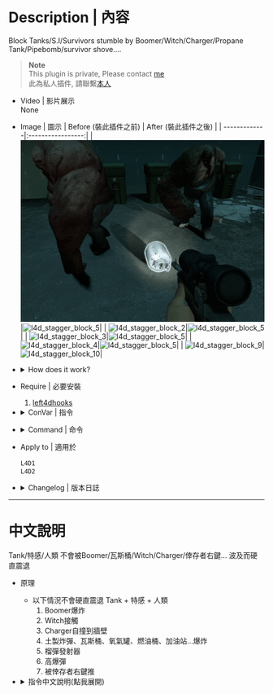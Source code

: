 # Description | 內容
Block Tanks/S.I/Survivors stumble by Boomer/Witch/Charger/Propane Tank/Pipebomb/survivor shove....

> __Note__ <br/>
This plugin is private, Please contact [me](https://github.com/fbef0102/Game-Private_Plugin#私人插件列表-private-plugins-list)<br/>
此為私人插件, 請聯繫[本人](https://github.com/fbef0102/Game-Private_Plugin#私人插件列表-private-plugins-list)

* Video | 影片展示
<br/>None

* Image | 圖示
    | Before (裝此插件之前)  			| After (裝此插件之後) |
    | -------------|:-----------------:|
    | ![l4d_stagger_block_1](image/l4d_stagger_block_1.gif)|![l4d_stagger_block_5](image/l4d_stagger_block_5.gif)|
    | ![l4d_stagger_block_2](image/l4d_stagger_block_2.gif)|![l4d_stagger_block_5](image/l4d_stagger_block_6.gif)|
    | ![l4d_stagger_block_3](image/l4d_stagger_block_3.gif)|![l4d_stagger_block_5](image/l4d_stagger_block_7.gif)|
    | ![l4d_stagger_block_4](image/l4d_stagger_block_4.gif)|![l4d_stagger_block_5](image/l4d_stagger_block_8.gif)|
    | ![l4d_stagger_block_9](image/l4d_stagger_block_9.gif)|![l4d_stagger_block_10](image/l4d_stagger_block_10.gif)|

* <details><summary>How does it work?</summary>

    * Block Tanks + S.I + Survivors stagger by
        * Boomer explosion
        * Witch running and stagget anyone that blocks her way 
        * When a Charger impacts a wall or object after charging, but not when carrying a Survivor
        * PipeBomb、OxyTank、PropTank、FuelBarrel.... explosion
        * Grenade Launcher
        * Explosive Bullet
        * Shove by survivor m2
</details>

* Require | 必要安裝
    1. [left4dhooks](https://forums.alliedmods.net/showthread.php?t=321696)

* <details><summary>ConVar | 指令</summary>

    * cfg/sourcemod/l4d_stagger_block.cfg
        ```php
        // 0=Plugin off, 1=Plugin on.
        l4d_stagger_block_enable "1"

        // Prevent Smoker stagger by 1=Boomer, 2=Witch, 4=Charger, 8=Grenade Launcher, 16=Explosive Bullet, 32=PipeBomb, 64=OxyTank, 128=PropTank, 256=FuelBarrel, 512=Other Object, 1024=Survivors shove. Add numbers together (2047=All, 0=Off)
        l4d_stagger_block_smoker_flag "2047"

        // Prevent Boomer stagger by 1=Boomer, 2=Witch, 4=Charger, 8=Grenade Launcher, 16=Explosive Bullet, 32=PipeBomb, 64=OxyTank, 128=PropTank, 256=FuelBarrel, 512=Other Object, 1024=Survivors shove. Add numbers together (2047=All, 0=Off)
        l4d_stagger_block_boomer_flag "2047"

        // Prevent Hunter stagger by 1=Boomer, 2=Witch, 4=Charger, 8=Grenade Launcher, 16=Explosive Bullet, 32=PipeBomb, 64=OxyTank, 128=PropTank, 256=FuelBarrel, 512=Other Object, 1024=Survivors shove. Add numbers together (2047=All, 0=Off)
        l4d_stagger_block_hunter_flag "2047"

        // Prevent Spitter stagger by 1=Boomer, 2=Witch, 4=Charger, 8=Grenade Launcher, 16=Explosive Bullet, 32=PipeBomb, 64=OxyTank, 128=PropTank, 256=FuelBarrel, 512=Other Object, 1024=Survivors shove. Add numbers together (2047=All, 0=Off)
        l4d_stagger_block_spitter_flag "2047"

        // Prevent Jockey stagger by 1=Boomer, 2=Witch, 4=Charger, 8=Grenade Launcher, 16=Explosive Bullet, 32=PipeBomb, 64=OxyTank, 128=PropTank, 256=FuelBarrel, 512=Other Object, 1024=Survivors shove. Add numbers together (2047=All, 0=Off)
        l4d_stagger_block_jockey_flag "2047"

        // Prevent Charger stagger by 1=Boomer, 2=Witch, 4=Charger, 16=Explosive Bullet, 32=PipeBomb, 64=OxyTank, 128=PropTank, 256=FuelBarrel, 512=Other Object. Add numbers together (1015=All, 0=Off)
        l4d_stagger_block_charger_flag "1015"

        // Prevent Tank stagger by 1=Boomer, 2=Witch, 4=Charger, 32=PipeBomb, 64=OxyTank, 128=PropTank, 256=FuelBarrel, 512=Other Object. Add numbers together (999=All, 0=Off)
        l4d_stagger_block_tank_flag "999"

        // Prevent Survivor stagger by 1=Boomer, 2=Witch, 4=Charger, 32=PipeBomb, 64=OxyTank, 128=PropTank, 256=FuelBarrel, 512=Other Object. Add numbers together (999=All, 0=Off)
        l4d_stagger_block_survivor_flag "999"
        ```
</details>

* <details><summary>Command | 命令</summary>

    None
</details>

* Apply to | 適用於
    ```
    L4D1
    L4D2
    ```

* <details><summary>Changelog | 版本日誌</summary>

    * v1.2 (2024-11-9)
        * Add block survivor shove 
        * Update cvars

    * v1.1 (2024-1-14)
        * Add Grenade Launcher, Explosive bullet

    * v1.0 (2024-1-13)
        * Initial Release
</details>

- - - -
# 中文說明
Tank/特感/人類 不會被Boomer/瓦斯桶/Witch/Charger/倖存者右鍵... 波及而硬直震退

* 原理
    * 以下情況不會硬直震退 Tank + 特感 + 人類
        1. Boomer爆炸
        2. Witch接觸
        3. Charger自撞到牆壁
        4. 土製炸彈、瓦斯桶、氧氣罐、燃油桶、加油站...爆炸
        5. 榴彈發射器
        6. 高爆彈
        7. 被倖存者右鍵推

* <details><summary>指令中文說明(點我展開)</summary>

    * cfg/sourcemod/l4d_stagger_block.cfg
        ```php
        // 0=關閉插件, 1=啟動插件
        l4d_stagger_block_enable "1"

        // Smoker不會被以下情況硬質震退 1=Boomer, 2=Witch, 4=Charger, 8=榴彈, 16=高爆彈, 32=土製炸彈, 64=氧氣罐, 128=瓦斯桶, 256=燃油桶, 512=其他物件, 1024=被倖存者推. 數字相加 (0=關閉, 2047=全部)
        l4d_stagger_block_smoker_flag "2047"

        // Boomer不會被以下情況硬質震退 1=Boomer, 2=Witch, 4=Charger, 8=榴彈, 16=高爆彈, 32=土製炸彈, 64=氧氣罐, 128=瓦斯桶, 256=燃油桶, 512=其他物件, 1024=被倖存者推. 數字相加 (0=關閉, 2047=全部)
        l4d_stagger_block_boomer_flag "2047"

        // Hunter不會被以下情況硬質震退 1=Boomer, 2=Witch, 4=Charger, 8=榴彈, 16=高爆彈, 32=土製炸彈, 64=氧氣罐, 128=瓦斯桶, 256=燃油桶, 512=其他物件, 1024=被倖存者推. 數字相加 (0=關閉, 2047=全部)
        l4d_stagger_block_hunter_flag "2047"

        // Spitter不會被以下情況硬質震退 1=Boomer, 2=Witch, 4=Charger, 8=榴彈, 16=高爆彈, 32=土製炸彈, 64=氧氣罐, 128=瓦斯桶, 256=燃油桶, 512=其他物件, 1024=被倖存者推. 數字相加 (0=關閉, 2047=全部)
        l4d_stagger_block_spitter_flag "2047"

        // Jockey不會被以下情況硬質震退 1=Boomer, 2=Witch, 4=Charger, 8=榴彈, 16=高爆彈, 32=土製炸彈, 64=氧氣罐, 128=瓦斯桶, 256=燃油桶, 512=其他物件, 1024=被倖存者推. 數字相加 (0=關閉, 2047=全部)
        l4d_stagger_block_jockey_flag "2047"

        // Charger不會被以下情況硬質震退 1=Boomer, 2=Witch, 4=Charger, 16=高爆彈, 32=土製炸彈, 64=氧氣罐, 128=瓦斯桶, 256=燃油桶, 512=其他物件. 數字相加 (0=關閉, 1015=全部)
        l4d_stagger_block_charger_flag "1015"

        // Tank不會被以下情況硬質震退 1=Boomer, 2=Witch, 4=Charger, 32=土製炸彈, 64=氧氣罐, 128=瓦斯桶, 256=燃油桶, 512=其他物件. 數字相加 (0=關閉, 999=全部)
        l4d_stagger_block_tank_flag "999"

        // Survivor不會被以下情況硬質震退 1=Boomer, 2=Witch, 4=Charger, 32=土製炸彈, 64=氧氣罐, 128=瓦斯桶, 256=燃油桶, 512=其他物件. 數字相加 (0=關閉, 999=全部)
        l4d_stagger_block_survivor_flag "999"
        ```
</details>